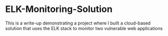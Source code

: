 # ELK-Monitoring-Solution
This is a write-up demonstrating a project where I built a cloud-based solution that uses the ELK stack to monitor two vulnerable web applications
